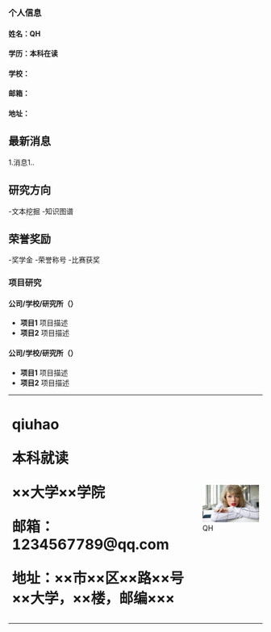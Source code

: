 ### 个人信息
#### 姓名：QH
#### 学历：本科在读
#### 学校：
#### 邮箱：
#### 地址：

## 最新消息
1.消息1..

## 研究方向
-文本挖掘
-知识图谱

## 荣誉奖励
-奖学金
-荣誉称号
-比赛获奖

### 项目研究
#### 公司/学校/研究所（）
-  **项目1**
项目描述
- **项目2**
项目描述
#### 公司/学校/研究所（）
-  **项目1**
项目描述
- **项目2**
项目描述

<table border="0">
  <tr>
    <td width="75%">
      <h1>qiuhao
      <p><b>本科就读</b></p>
      <p><b>××大学××学院</b></p>
      <p><b>邮箱：1234567789@qq.com</b></p>
      <p><b>地址：××市××区××路××号××大学，××楼，邮编×××</b></p>
    </td>
    <td width="25%">
      <img src="574e9258d109b3de00752f42c0bf6c81810a4cd6.jpg" width="100%">     QH
    </td>
  </tr>
</table>

